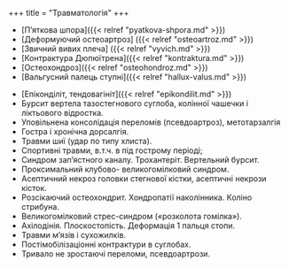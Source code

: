 +++
title = "Травматологія"
+++

- [П’яткова шпора]({{< relref "pyatkova-shpora.md" >}})
- [Деформуючий остеоартроз] ({{< relref "osteoartroz.md" >}})
- [Звичний вивих плеча] ({{< relref "vyvich.md" >}})
- [Контрактура Дюпюїтрена]({{< relref "kontraktura.md" >}})
- [Остеохондроз]({{< relref "osteohondroz.md" >}})
- [Вальгусний палець ступні]({{< relref "hallux-valus.md" >}})
<!--more-->
- [Епіконділіт, тендовагініт]({{< relref "epikondilit.md" >}})
- Бурсит вертела тазостегнового суглоба, колінної чашечки і ліктьового відростка.
- Уповільнена консолідація переломів (псевдоартроз), метотарзалгія
- Гостра і хронічна дорсалгія.
- Травми шиї (удар по типу хлиста).
- Спортивні травми, в.т.ч. в під гострому періоді;
- Синдром зап’ястного каналу. Трохантеріт. Вертельний бурсит. 
- Проксимальний клубово- великогомілковий синдром.
- Асептичний некроз головки стегнової кістки, асептичні некрози кісток.
- Розсікаючий остеохондрит. Хондропатії наколінника. Коліно стрибуна.
- Великогомілковий стрес-синдром («розколота гомілка»).
- Ахілодінія. Плоскостопість. Деформація 1 пальця стопи.
- Травми м’язів і сухожилків. 
- Постімобілізаціонні контрактури в суглобах.
- Тривало не зростаючі переломи, псевдоартрози.

